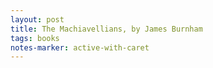 ```yaml
---
layout: post
title: The Machiavellians, by James Burnham
tags: books
notes-marker: active-with-caret
---
```

